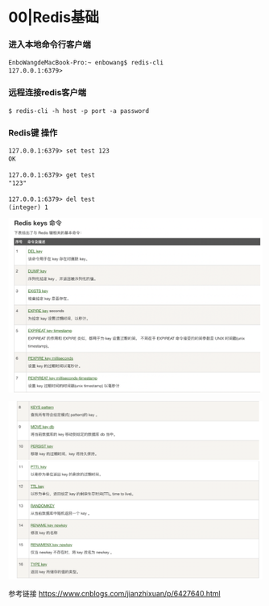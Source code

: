 # 00|Redis基础

### 进入本地命令行客户端

```
EnboWangdeMacBook-Pro:~ enbowang$ redis-cli
127.0.0.1:6379>
```

### 远程连接redis客户端

```
$ redis-cli -h host -p port -a password
```

### Redis键 操作

```
127.0.0.1:6379> set test 123
OK

127.0.0.1:6379> get test
"123"

127.0.0.1:6379> del test
(integer) 1
```

![img](../../pic/222.png)

![img](../../pic/333.png)

参考链接 https://www.cnblogs.com/jianzhixuan/p/6427640.html
